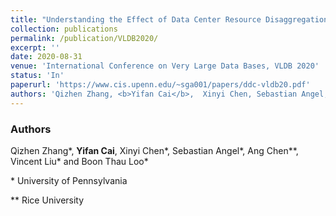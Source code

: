 ```yaml
---
title: "Understanding the Effect of Data Center Resource Disaggregation on Production DBMSs"
collection: publications
permalink: /publication/VLDB2020/
excerpt: ''
date: 2020-08-31
venue: 'International Conference on Very Large Data Bases, VLDB 2020'
status: 'In'
paperurl: 'https://www.cis.upenn.edu/~sga001/papers/ddc-vldb20.pdf'
authors: 'Qizhen Zhang, <b>Yifan Cai</b>,  Xinyi Chen, Sebastian Angel, Ang Chen, Vincent Liu, and Boon Thau Loo'
---
```


### Authors 

Qizhen Zhang\*, **Yifan Cai**,  Xinyi Chen*, Sebastian Angel\*, Ang Chen\*\*, Vincent Liu\* and Boon Thau Loo\*

\* University of Pennsylvania

\** Rice University

